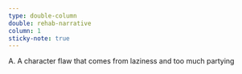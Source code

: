 ```yaml
---
type: double-column
double: rehab-narrative
column: 1
sticky-note: true
---
```


A. A character flaw that comes from laziness and too much partying

